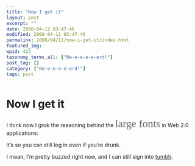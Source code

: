 ```yaml
---
title: "Now I get it"
layout: post
excerpt: ""
date: 2008-04-12 03:47:46
modified: 2008-04-12 03:47:46
permalink: 2008/04/11/now-i-get-it/index.html
featured_img: 
wpid: 423
taxonomy_terms_all: ["Ne-e-e-e-e-erd!"]
post_tag: []
category: ["Ne-e-e-e-e-erd!"]
tags: post
---
```


# Now I get it

I think now I grok the reasoning behind the <span style="font-size: 200%;font-family: Georgia, 'Times New Roman', serif;color: #666">large fonts</span> in Web 2.0 applications:

It’s so you can still log in even if you’re drunk.

I mean, I’m pretty buzzed right now, and I can still sign into [tumblr](http://patj.tumblr.com/).